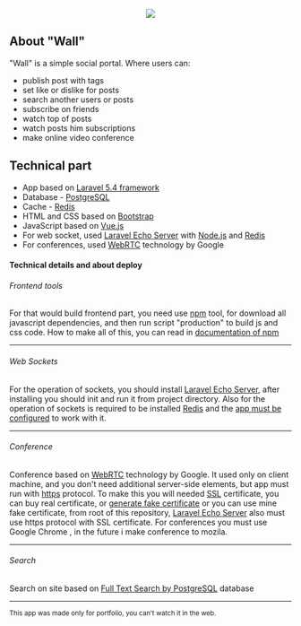 <p align="center"><img src="https://s8.hostingkartinok.com/uploads/images/2017/05/27bb4b850fc5a3d90fbc14838eda8591.png"></p>

## About "Wall"
"Wall" is a simple social portal. Where users can:
- publish post with tags
- set like or dislike for posts
- search another users or posts
- subscribe on friends
- watch top of posts
- watch posts him subscriptions
- make online video conference

## Technical part
- App based on [Laravel 5.4 framework](https://laravel.com/)
- Database - [PostgreSQL](https://www.postgresql.org/)
- Cache - [Redis](https://redis.io/)
- HTML and CSS based on [Bootstrap](http://getbootstrap.com/)
- JavaScript based on [Vue.js](https://vuejs.org/)
- For web socket, used [Laravel Echo Server](https://github.com/tlaverdure/laravel-echo-server) with [Node.js](https://nodejs.org/en/) and [Redis](https://redis.io/)
- For conferences, used [WebRTC](https://webrtc.org/) technology by Google

#### Technical details and about deploy

###### Frontend tools

For that would build frontend part, you need use [npm](https://www.npmjs.com/) tool, for download all javascript dependencies, and then run script "production" to build js and css code.
How to make all of this, you can read in [documentation of npm](https://docs.npmjs.com/)

---

###### Web Sockets

For the operation of sockets, you should install [Laravel Echo Server](https://github.com/tlaverdure/laravel-echo-server), after installing you should init and run it from project directory.
Also for the operation of sockets is required to be installed [Redis](https://redis.io/) and the [app must be configured](https://laravel.com/docs/5.4/redis#configuration) to work with it.

---

###### Conference 

Conference based on [WebRTC](https://webrtc.org/) technology by Google. It used only on client machine, and you don't need additional server-side elements, but app must run with [https](https://en.wikipedia.org/wiki/HTTPS) protocol. To make this you will needed [SSL](https://www.globalsign.com/en/ssl-information-center/what-is-an-ssl-certificate/) certificate, you can buy real certificate, or [generate fake certificate](http://www.akadia.com/services/ssh_test_certificate.html)  or you can use mine fake certificate, from root of this repository, [Laravel Echo Server](https://github.com/tlaverdure/laravel-echo-server) also  must use https protocol with SSL certificate. For conferences you must use Google Chrome , in the future i make conference to mozila.

---

###### Search

Search on site based on [Full Text Search by PostgreSQL](https://www.postgresql.org/docs/9.5/static/textsearch.html) database

---
<small>This app was made only for portfolio, you can't watch it in the web.</small>
